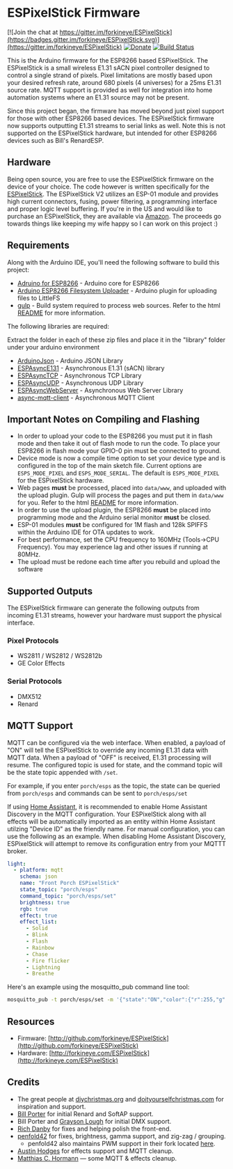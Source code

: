 # ESPixelStick Firmware

[![Join the chat at https://gitter.im/forkineye/ESPixelStick](https://badges.gitter.im/forkineye/ESPixelStick.svg)](https://gitter.im/forkineye/ESPixelStick)
[![Donate](https://img.shields.io/badge/Donate-PayPal-green.svg)](https://paypal.me/ShelbyMerrick)
[![Build Status](https://travis-ci.org/forkineye/ESPixelStick.svg?branch=master)](https://travis-ci.org/forkineye/ESPixelStick)

This is the Arduino firmware for the ESP8266 based ESPixelStick.  The ESPixelStick is a small wireless E1.31 sACN pixel controller designed to control a single strand of pixels.  Pixel limitations are mostly based upon your desired refresh rate, around 680 pixels (4 universes) for a 25ms E1.31 source rate.  MQTT support is provided as well for integration into home automation systems where an E1.31 source may not be present.

Since this project began, the firmware has moved beyond just pixel support for those with other ESP8266 based devices.  The ESPixelStick firmware now supports outputting E1.31 streams to serial links as well.  Note this is not supported on the ESPixelStick hardware, but intended for other ESP8266 devices such as Bill's RenardESP.

## Hardware

Being open source, you are free to use the ESPixelStick firmware on the device of your choice.  The code however is written specifically for the [ESPixelStick](http://forkineye.com/espixelstick). The ESPixelStick V2 utilizes an ESP-01 module and provides high current connectors, fusing, power filtering, a programming interface and proper logic level buffering.  If you're in the US and would like to purchase an ESPixelStick, they are available via [Amazon](http://amzn.to/2uqBFuX).  The proceeds go towards things like keeping my wife happy so I can work on this project :)

## Requirements

Along with the Arduino IDE, you'll need the following software to build this project:

- [Adruino for ESP8266](https://github.com/esp8266/Arduino) - Arduino core for ESP8266
- [Arduino ESP8266 Filesystem Uploader](https://github.com/earlephilhower/arduino-esp8266littlefs-plugin) - Arduino plugin for uploading files to LittleFS
- [gulp](http://gulpjs.com/) - Build system required to process web sources.  Refer to the html [README](html/README.md) for more information.

The following libraries are required:

Extract the folder in each of these zip files and place it in the "library" folder under your arduino environment

- [ArduinoJson](https://github.com/bblanchon/ArduinoJson) - Arduino JSON Library
- [ESPAsyncE131](https://github.com/forkineye/ESPAsyncE131) - Asynchronous E1.31 (sACN) library
- [ESPAsyncTCP](https://github.com/me-no-dev/ESPAsyncTCP) - Asynchronous TCP Library
- [ESPAsyncUDP](https://github.com/me-no-dev/ESPAsyncUDP) - Asynchronous UDP Library
- [ESPAsyncWebServer](https://github.com/me-no-dev/ESPAsyncWebServer) - Asynchronous Web Server Library
- [async-mqtt-client](https://github.com/marvinroger/async-mqtt-client) - Asynchronous MQTT Client

## Important Notes on Compiling and Flashing

- In order to upload your code to the ESP8266 you must put it in flash mode and then take it out of flash mode to run the code. To place your ESP8266 in flash mode your GPIO-0 pin must be connected to ground.
- Device mode is now a compile time option to set your device type and is configured in the top of the main sketch file.  Current options are ```ESPS_MODE_PIXEL``` and ```ESPS_MODE_SERIAL```.  The default is ```ESPS_MODE_PIXEL``` for the ESPixelStick hardware.
- Web pages **must** be processed, placed into ```data/www```, and uploaded with the upload plugin. Gulp will process the pages and put them in ```data/www``` for you. Refer to the html [README](html/README.md) for more information.
- In order to use the upload plugin, the ESP8266 **must** be placed into programming mode and the Arduino serial monitor **must** be closed.
- ESP-01 modules **must** be configured for 1M flash and 128k SPIFFS within the Arduino IDE for OTA updates to work.
- For best performance, set the CPU frequency to 160MHz (Tools->CPU Frequency).  You may experience lag and other issues if running at 80MHz.
- The upload must be redone each time after you rebuild and upload the software

## Supported Outputs

The ESPixelStick firmware can generate the following outputs from incoming E1.31 streams, however your hardware must support the physical interface.

### Pixel Protocols

- WS2811 / WS2812 / WS2812b
- GE Color Effects

### Serial Protocols

- DMX512
- Renard

## MQTT Support

MQTT can be configured via the web interface.  When enabled, a payload of "ON" will tell the ESPixelStick to override any incoming E1.31 data with MQTT data.  When a payload of "OFF" is received, E1.31 processing will resume.  The configured topic is used for state, and the command topic will be the state topic appended with ```/set```.

For example, if you enter ```porch/esps``` as the topic, the state can be queried from ```porch/esps``` and commands can be sent to ```porch/esps/set```

If using [Home Assistant](https://home-assistant.io/), it is recommended to enable Home Assistant Discovery in the MQTT configuration.  Your ESPixelStick along with all effects will be automatically imported as an entity within Home Assistant utilzing "Device ID" as the friendly name.  For manual configuration, you can use the following as an example.  When disabling Home Assistant Discovery, ESPixelStick will attempt to remove its configuration entry from your MQTTT broker.

```yaml
light:
  - platform: mqtt
    schema: json
    name: "Front Porch ESPixelStick"
    state_topic: "porch/esps"
    command_topic: "porch/esps/set"
    brightness: true
    rgb: true
    effect: true
    effect_list:
      - Solid
      - Blink
      - Flash
      - Rainbow
      - Chase
      - Fire flicker
      - Lightning
      - Breathe
```

Here's an example using the mosquitto_pub command line tool:

```bash
mosquitto_pub -t porch/esps/set -m '{"state":"ON","color":{"r":255,"g":128,"b":64},"brightness":255,"effect":"solid","reverse":false,"mirror":false}'
```

## Resources

- Firmware: [http://github.com/forkineye/ESPixelStick](http://github.com/forkineye/ESPixelStick)
- Hardware: [http://forkineye.com/ESPixelStick](http://forkineye.com/ESPixelStick)

## Credits

- The great people at [diychristmas.org](http://diychristmas.org) and [doityourselfchristmas.com](http://doityourselfchristmas.com) for inspiration and support.
- [Bill Porter](https://github.com/madsci1016) for initial Renard and SoftAP support.
- Bill Porter and [Grayson Lough](https://github.com/GraysonLough) for initial DMX support.
- [Rich Danby](https://github.com/cinoan) for fixes and helping polish the front-end.
- [penfold42](https://github.com/penfold42) for fixes, brightness, gamma support, and zig-zag / grouping.
  - penfold42 also maintains PWM support in their fork located [here](https://github.com/penfold42/ESPixelBoard).
- [Austin Hodges](https://github.com/ahodges9) for effects support and MQTT cleanup.
- [Matthias C. Hormann](https://github.com/Moonbase59) — some MQTT & effects cleanup.
